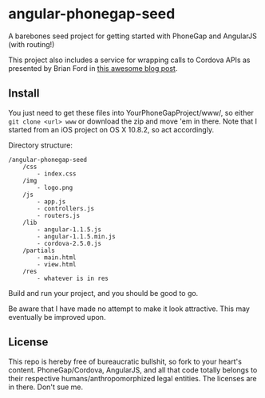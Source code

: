angular-phonegap-seed
=====================

A barebones seed project for getting started with PhoneGap and AngularJS (with routing!)

This project also includes a service for wrapping calls to Cordova APIs as presented by Brian Ford in [this awesome blog post](http://briantford.com/blog/angular-phonegap.html).

## Install

You just need to get these files into YourPhoneGapProject/www/, so either `git clone <url> www` or download the zip and move 'em in there. Note that I started from an iOS project on OS X 10.8.2, so act accordingly.

Directory structure:

```
/angular-phonegap-seed
    /css
        - index.css
    /img
        - logo.png
    /js
        - app.js
        - controllers.js
        - routers.js
    /lib
        - angular-1.1.5.js
        - angular-1.1.5.min.js
        - cordova-2.5.0.js
    /partials
        - main.html
        - view.html
    /res
        - whatever is in res
```

Build and run your project, and you should be good to go.

Be aware that I have made no attempt to make it look attractive. This may eventually be improved upon.

## License

This repo is hereby free of bureaucratic bullshit, so fork to your heart's content. PhoneGap/Cordova, AngularJS, and all that code totally belongs to their respective humans/anthropomorphized legal entities. The licenses are in there. Don't sue me.
